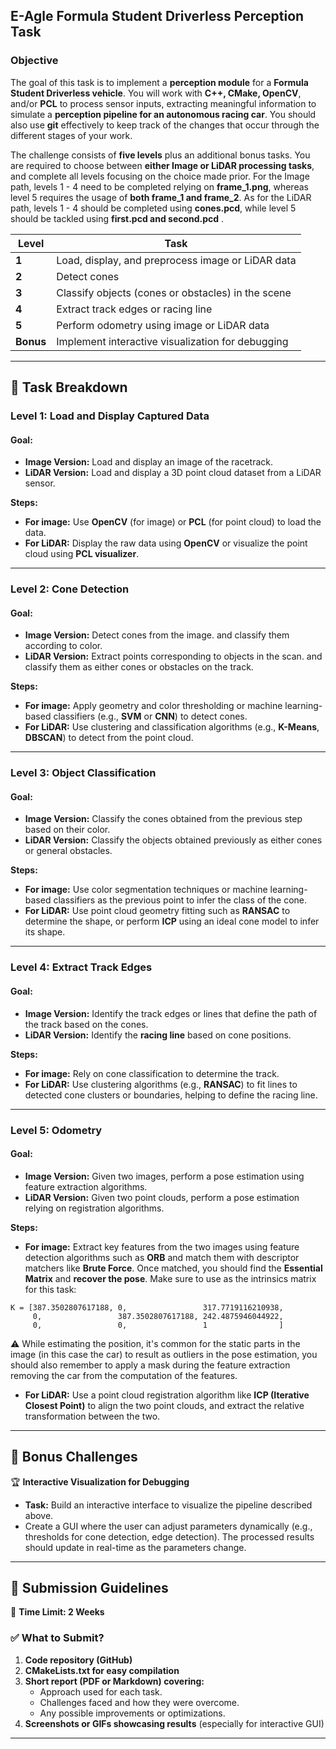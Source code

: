 ## **E-Agle Formula Student Driverless Perception Task**

### **Objective**  
The goal of this task is to implement a **perception module** for a **Formula Student Driverless vehicle**. You will work with **C++, CMake, OpenCV**, and/or **PCL** to process sensor inputs, extracting meaningful information to simulate a **perception pipeline for an autonomous racing car**. You should also use **git** effectively to keep track of the changes that occur through the different stages of your work.

The challenge consists of **five levels** plus an additional bonus tasks. You are required to choose between **either Image or LiDAR processing tasks**, and complete all levels focusing on the choice made prior. For the Image path, levels 1 - 4 need to be completed relying on **frame_1.png**, whereas level 5 requires the usage of **both frame_1 and frame_2**. As for the LiDAR path, levels 1 - 4 should be completed using **cones.pcd**, while level 5 should be tackled using **first.pcd and second.pcd** .


| **Level** | **Task** |
|-----------|----------|
| **1** | Load, display, and preprocess image or LiDAR data |
| **2** |  Detect cones  |
| **3** | Classify objects (cones or obstacles) in the scene  |
| **4** | Extract track edges or racing line |
| **5** | Perform odometry using image or LiDAR data |
| **Bonus** | Implement interactive visualization for debugging |

---

## **📜 Task Breakdown**

### **Level 1: Load and Display Captured Data**
#### **Goal:**
- **Image Version:** Load and display an image of the racetrack.
- **LiDAR Version:** Load and display a 3D point cloud dataset from a LiDAR sensor.

**Steps:**
- **For image:** Use **OpenCV** (for image) or **PCL** (for point cloud) to load the data.
- **For LiDAR:** Display the raw data using **OpenCV** or visualize the point cloud using **PCL visualizer**.

---

### **Level 2: Cone Detection**
#### **Goal:**  
- **Image Version:** Detect cones from the image. and classify them according to color.
- **LiDAR Version:** Extract points corresponding to objects in the scan. and classify them as either cones or obstacles on the track.

**Steps:**
- **For image:** Apply geometry and color thresholding or machine learning-based classifiers (e.g., **SVM** or **CNN**) to detect cones.
- **For LiDAR:** Use clustering and classification algorithms (e.g., **K-Means**, **DBSCAN**) to detect from the point cloud.

---

### **Level 3: Object Classification**
#### **Goal:**  
- **Image Version:** Classify the cones obtained from the previous step based on their color.
- **LiDAR Version:** Classify the objects obtained previously as either cones or general obstacles.

**Steps:**
- **For image:** Use color segmentation techniques or machine learning-based classifiers as the previous point to infer the class of the cone.
- **For LiDAR:** Use point cloud geometry fitting such as **RANSAC** to determine the shape, or perform **ICP** using an ideal cone model to infer its shape.

---

### **Level 4: Extract Track Edges**
#### **Goal:**  
- **Image Version:** Identify the track edges or lines that define the path of the track based on the cones.
- **LiDAR Version:** Identify the **racing line** based on cone positions.

**Steps:**
- **For image:** Rely on cone classification to determine the track.
- **For LiDAR:** Use clustering algorithms (e.g., **RANSAC**) to fit lines to detected cone clusters or boundaries, helping to define the racing line.

---

### **Level 5: Odometry**
#### **Goal:**  
- **Image Version:** Given two images, perform a pose estimation using feature extraction algorithms.
- **LiDAR Version:** Given two point clouds, perform a pose estimation relying on registration algorithms.

**Steps:**
- **For image:** Extract key features from the two images using feature detection algorithms such as **ORB** and match them with descriptor matchers like **Brute Force**. Once matched, you should find the **Essential Matrix** and **recover the pose**. Make sure to use as the intrinsics matrix for this task:

```
K = [387.3502807617188, 0,                 317.7719116210938,
     0,                 387.3502807617188, 242.4875946044922,
     0,                 0,                 1                ]
```
⚠️  While estimating the position, it's common for the static parts in the image (in this case the car) to result as outliers in the pose estimation, you should also remember to apply a mask during the feature extraction removing the car from the computation of the features.
- **For LiDAR:** Use a point cloud registration algorithm like **ICP (Iterative Closest Point)** to align the two point clouds, and extract the relative transformation between the two. 

---

## **🎯 Bonus Challenges**
🏆 **Interactive Visualization for Debugging**  
- **Task:** Build an interactive interface to visualize the pipeline described above.  
- Create a GUI where the user can adjust parameters dynamically (e.g., thresholds for cone detection, edge detection). The processed results should update in real-time as the parameters change.

---

## **📅 Submission Guidelines**
📆 **Time Limit: 2 Weeks**

### **✅ What to Submit?**
1. **Code repository (GitHub)**
2. **CMakeLists.txt for easy compilation**
3. **Short report (PDF or Markdown) covering:**
   - Approach used for each task.
   - Challenges faced and how they were overcome.
   - Any possible improvements or optimizations.
4. **Screenshots or GIFs showcasing results** (especially for interactive GUI)

---